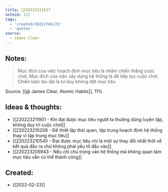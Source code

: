 ```yaml
---
title: 💬220223211637
noteid: 117
tags:
  - 'created/2022/Feb/23'
  - 'quotes'
source:
  - James Clear
---
```


## Notes:
> Mục đích của việc hoạch định mục tiêu là nhằm chiến thắng cuộc chơi. Mục đích của việc xây dựng hệ thống là để tiếp tục cuộc chơi. Chiến lược lâu dài là tư duy không đặt mục tiêu

Source: [[@ James Clear, Atomic Habits]], 11%

## Ideas & thoughts:
- [[220223211901 - Khi đạt được mục tiêu người ta thường dừng luyện tập, không duy trì cuộc chơi]]
- [[220223210208 - Để thiết lập thói quen, tập trung hoạch định hệ thống thay vì tập trung mục tiêu]]
- [[220223210540 - Đạt được mục tiêu chỉ là một sự thay đổi nhất thời về kết quả đầu ra chứ không phải yếu tố đầu vào]]
- [[220223205943 - Nếu chỉ chú trọng vào hệ thống mà không quan tâm mục tiêu vẫn có thể thành công]]



## Created:
- [[2022-02-23]]
